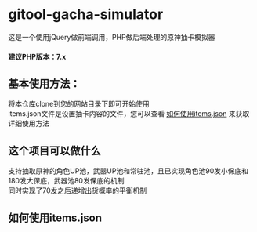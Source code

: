 # gitool-gacha-simulator
这是一个使用jQuery做前端调用，PHP做后端处理的原神抽卡模拟器
#### 建议PHP版本：7.x
## 基本使用方法：
将本仓库clone到您的网站目录下即可开始使用<br>
items.json文件是设置抽卡内容的文件，您可以查看 [如何使用items.json](#如何使用itemsjson) 来获取详细使用方法
## 这个项目可以做什么
支持抽取原神的角色UP池，武器UP池和常驻池，且已实现角色池90发小保底和180发大保底，武器池80发保底的机制<br>
同时实现了70发之后递增出货概率的平衡机制<br>
## 如何使用items.json
